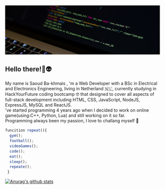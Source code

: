 [![Header](https://raw.githubusercontent.com/Oudy94/Oudy94/main/images/header.jpg "Header")](https://github.com/Oudy94/)

<h2 align=>Hello there!👋👽</h2>
<p align=>My name is Saoud Ba-khmais , 'm a Web Developer with a BSc in Electrical and Electronics Engineering, living in Netherland 🇳🇱, currently studying in HackYourFuture coding bootcamp 🤓 that designed to cover all aspects of full-stack development including HTML, CSS, JavaScript, NodeJS, ExpressJS, MySQL and ReactJS.<br/>
've started programming 4 years ago when I decided to work on online game(using:C++, Python, Lua) and still working on it so far.<br/>
Programming always been my passion, I love to challang myself 💪</p>

```Javascript
funcition repeat(){
  gym();
  football();
  videoGames();
  code();
  eat();
  sleep();
  repeate();
 }
```


[![Anurag's github stats](https://github-readme-stats.vercel.app/api?username=Oudy94&count_private=true&show_icons=true&theme=dracula)](https://github.com/anuraghazra/github-readme-stats)


